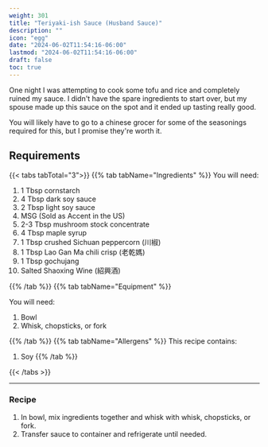 ```yaml
---
weight: 301
title: "Teriyaki-ish Sauce (Husband Sauce)"
description: ""
icon: "egg"
date: "2024-06-02T11:54:16-06:00"
lastmod: "2024-06-02T11:54:16-06:00"
draft: false
toc: true
---
```


One night I was attempting to cook some tofu and rice and completely ruined my
sauce. I didn't have the spare ingredients to start over, but my spouse made up
this sauce on the spot and it ended up tasting really good.

You will likely have to go to a chinese grocer for some of the seasonings
required for this, but I promise they're worth it.

## Requirements

{{< tabs tabTotal="3">}} {{% tab tabName="Ingredients" %}} You will need:

1. 1 Tbsp cornstarch
2. 4 Tbsp dark soy sauce
3. 2 Tbsp light soy sauce
4. MSG (Sold as Accent in the US)
5. 2-3 Tbsp mushroom stock concentrate
6. 4 Tbsp maple syrup
7. 1 Tbsp crushed Sichuan peppercorn (川椒)
8. 1 Tbsp Lao Gan Ma chili crisp (老乾媽)
9. 1 Tbsp gochujang
10. Salted Shaoxing Wine (紹興酒)

{{% /tab %}} {{% tab tabName="Equipment" %}}

You will need:

1. Bowl
2. Whisk, chopsticks, or fork

{{% /tab %}} {{% tab tabName="Allergens" %}} This recipe contains:

1. Soy {{% /tab %}}

{{< /tabs >}}

---

### Recipe

1. In bowl, mix ingredients together and whisk with whisk, chopsticks, or fork.
2. Transfer sauce to container and refrigerate until needed.
